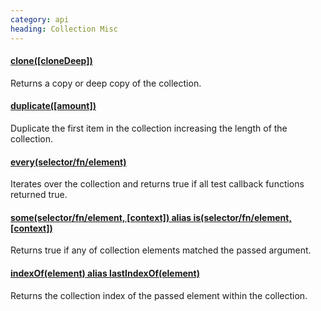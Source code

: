 ```yaml
--- 
category: api
heading: Collection Misc
---
```


#### [clone([cloneDeep])](clone)

Returns a copy or deep copy of the collection.

#### [duplicate([amount])](duplicate)

Duplicate the first item in the collection increasing the length 
of the collection.

#### [every(selector/fn/element)](every)

Iterates over the collection and returns true if all test callback 
functions returned true.

#### [some(selector/fn/element, [context]) alias is(selector/fn/element, [context])](some)

Returns true if any of collection elements matched the passed 
argument.

#### [indexOf(element) alias lastIndexOf(element)](indexOf) 

Returns the collection index of the passed element within the collection.
